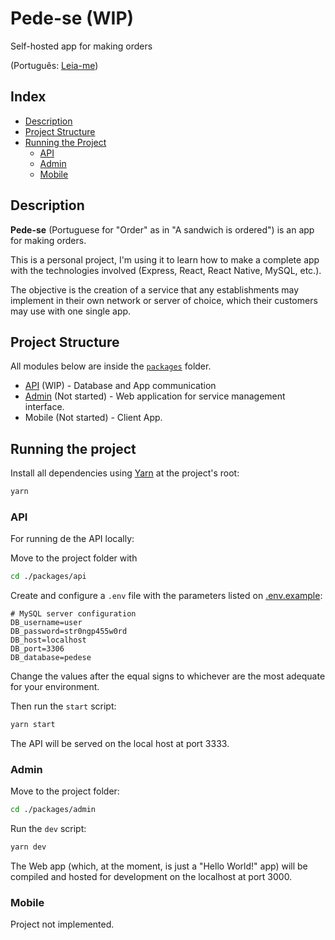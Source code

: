 # Pede-se (WIP)

Self-hosted app for making orders

(Português: [Leia-me](/README.pt-br.md))

## Index

- [Description](#description)
- [Project Structure](#project-structure)
- [Running the Project](#running-the-project)
  - [API](#api)
  - [Admin](#admin)
  - [Mobile](#mobile)

## Description

**Pede-se** (Portuguese for "Order" as in "A sandwich is ordered") is an app for making orders.

This is a personal project, I'm using it to learn how to make a complete app with the technologies involved (Express, React, React Native, MySQL, etc.).

The objective is the creation of a service that any establishments may implement in their own network or server of choice, which their customers may use with one single app.

## Project Structure

All modules below are inside the [`packages`](/packages) folder.

- [API](/packages/api) (WIP) - Database and App communication
- [Admin](/packages/admin) (Not started) - Web application for service management interface.
- Mobile (Not started) - Client App.

## Running the project

Install all dependencies using [Yarn](https://classic.yarnpkg.com/lang/en/docs/install/) at the project's root:

```sh
yarn
```

### API

For running de the API locally:

Move to the project folder with

```sh
cd ./packages/api
```

Create and configure a `.env` file with the parameters listed on [.env.example](/packages/api/src/packages/api/.env.example):

```env
# MySQL server configuration
DB_username=user
DB_password=str0ngp455w0rd
DB_host=localhost
DB_port=3306
DB_database=pedese
```

Change the values after the equal signs to whichever are the most adequate for your environment.

Then run the `start` script:

```sh
yarn start
```

The API will be served on the local host at port 3333.

### Admin

Move to the project folder:

```sh
cd ./packages/admin
```

Run the `dev` script:

```sh
yarn dev
```

The Web app (which, at the moment, is just a "Hello World!" app) will be compiled and hosted for development on the localhost at port 3000.

### Mobile

Project not implemented.
